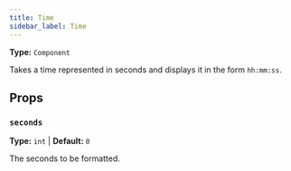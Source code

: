 ```yaml
---
title: Time
sidebar_label: Time
---
```


**Type:** `Component`

Takes a time represented in seconds and displays it in the form `hh:mm:ss`.

## Props

### `seconds`

**Type:** `int` | **Default:** `0`

The seconds to be formatted.

